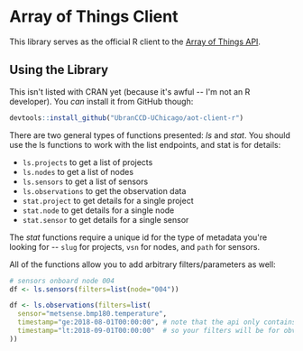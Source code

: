 # Array of Things Client

This library serves as the official R client to the [Array of Things API](https://api.arrayofthings.org/).

## Using the Library

This isn't listed with CRAN yet (because it's awful -- I'm not an R developer). You _can_ install it
from GitHub though:

```R
devtools::install_github("UbranCCD-UChicago/aot-client-r")
```

There are two general types of functions presented: _ls_ and _stat_. You should use the ls functions
to work with the list endpoints, and stat is for details:

- `ls.projects` to get a list of projects
- `ls.nodes` to get a list of nodes
- `ls.sensors` to get a list of sensors
- `ls.observations` to get the observation data
- `stat.project` to get details for a single project
- `stat.node` to get details for a single node
- `stat.sensor` to get details for a single sensor

The _stat_ functions require a unique id for the type of metadata you're looking for -- `slug` for
projects, `vsn` for nodes, and `path` for sensors.

All of the functions allow you to add arbitrary filters/parameters as well:

```R
# sensors onboard node 004
df <- ls.sensors(filters=list(node="004"))

df <- ls.observations(filters=list(
  sensor="metsense.bmp180.temperature",
  timestamp="ge:2018-08-01T00:00:00", # note that the api only contains the past week's data
  timestamp="lt:2018-09-01T00:00:00"  # so your filters will be for obviously later dates here.
))
```

